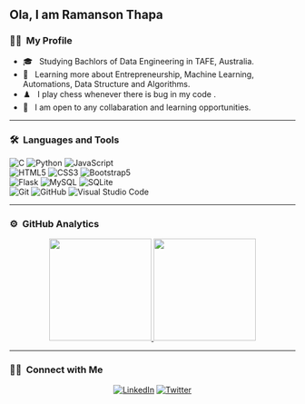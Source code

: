 ## Ola, I am Ramanson Thapa

### 👨‍💻 &nbsp;My Profile

- 🎓 &nbsp; Studying  Bachlors of Data Engineering in TAFE, Australia. 
- 📖 &nbsp; Learning more about Entrepreneurship, Machine Learning, Automations, Data Structure and Algorithms.
- ♟️ &nbsp; I play chess whenever there is bug in my code .
- 🧩 &nbsp; I am open to any collabaration and learning opportunities.
---


### 🛠 &nbsp;Languages and Tools
  ![C](https://img.shields.io/badge/-333333?style=flat&logo=c)
  ![Python](https://img.shields.io/badge/-Python-333333?style=flat&logo=python)
  ![JavaScript](https://img.shields.io/badge/-JavaScript-333333?style=flat&logo=javascript)  
  ![HTML5](https://img.shields.io/badge/-HTML5-333333?style=flat&logo=HTML5)
  ![CSS3](https://img.shields.io/badge/-CSS3-333333?style=flat&logo=CSS3&logoColor=1572B6)
  ![Bootstrap5](https://img.shields.io/badge/-Bootstrap-333333?style=flat&logo=bootstrap&logoColor=563D7C)  
  ![Flask](https://img.shields.io/badge/-Flask-000000?style=flat&logo=flask) 
  ![MySQL](https://img.shields.io/badge/-MySQL-333333?style=flat&logo=mysql)
  ![SQLite](https://img.shields.io/badge/-SQLite-336791?style=flat&logo=SQLite)   
  ![Git](https://img.shields.io/badge/-Git-333333?style=flat&logo=git)
  ![GitHub](https://img.shields.io/badge/-GitHub-333333?style=flat&logo=github)
  ![Visual Studio Code](https://img.shields.io/badge/-Visual%20Studio%20Code-333333?style=flat&logo=visual-studio-code&logoColor=007ACC)
 
---


### ⚙️ &nbsp;GitHub Analytics

<p align="center">
<a href="https://github.com/RAMAN817">
  <img height="180em" src="https://github-readme-stats-eight-theta.vercel.app/api?username=RAMAN817&show_icons=true&theme=buefy&include_all_commits=true&count_private=true"/>
  <img height="180em" src="https://github-readme-stats-eight-theta.vercel.app/api/top-langs/?username=RAMAN817&layout=compact&langs_count=8&theme=buefy"/>
</a>
</p>

---

### 🤝🏻 &nbsp;Connect with Me 

<p align="center">
<a href="https://www.linkedin.com/in/ramanson-thapa-b363b4266/"><img alt="LinkedIn" src="https://img.shields.io/badge/linkedin-Ramanson_Thapa-blue"></a>
<a href="https://x.com/romanson2248"><img alt="Twitter" src="https://img.shields.io/badge/twitter-Ramanson_Thapa-blue"></a>
</p>


